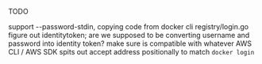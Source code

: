 TODO

support --password-stdin, copying code from docker cli registry/login.go
figure out identitytoken; are we supposed to be converting username and password into identity token?
make sure is compatible with whatever AWS CLI / AWS SDK spits out
accept address positionally to match `docker login`